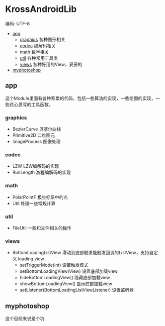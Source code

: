 # KrossAndroidLib
编码: UTF-8


* [app](https://github.com/krossford/KrossLib/tree/master/android-project#app)
    * [graphics](https://github.com/krossford/KrossLib/tree/master/android-project#graphics) 各种图形相关
    * [codec](https://github.com/krossford/KrossLib/tree/master/android-project#codec) 编解码相关
    * [math](https://github.com/krossford/KrossLib/tree/master/android-project#math) 数学相关
    * [util](https://github.com/krossford/KrossLib/tree/master/android-project#util) 各种常用工具类
    * [views](https://github.com/krossford/KrossLib/tree/master/android-project#views) 各种好用的View，妥妥的
* [myphotoshop](https://github.com/krossford/KrossLib/tree/master/android-project#myphotoshop)

## app

这个Module里面有各种积累的代码，包括一些算法的实现，一些绘图的实现，一些花心思写的工具函数。

### graphics

* BezierCurve 贝塞尔曲线
* Primitive2D 二维图元
* ImageProcess 图像处理

### codec

* LZW LZW编解码的实现
* RunLength 游程编解码的实现

### math

* PolarPointF 极坐标系中的点
* Util 处理一些常规计算

### util

* FileUtil 一些和文件相关的操作

### views
* BottomLoadingListView 滑动到底部触发能触发回调的ListView，支持自定义 loading view
    * setTriggerMode(int) 设置触发模式
    * setBottomLoadingView(View) 设置底部加载view
    * hideBottomLoadingView() 隐藏底部加载view
    * showBottomLoadingView() 显示底部加载view
    * setListener(BottomLoadingListViewListener) 设置监听器

## myphotoshop
这个目前来说是个坑
